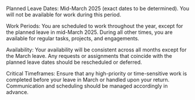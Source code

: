 Planned Leave Dates: Mid-March 2025 (exact dates to be determined). You will not be available for work during this period.

Work Periods: You are scheduled to work throughout the year, except for the planned leave in mid-March 2025. During all other times, you are available for regular tasks, projects, and engagements.

Availability: Your availability will be consistent across all months except for the March leave. Any requests or assignments that coincide with the planned leave dates should be rescheduled or deferred.

Critical Timeframes: Ensure that any high-priority or time-sensitive work is completed before your leave in March or handled upon your return. Communication and scheduling should be managed accordingly in advance.
